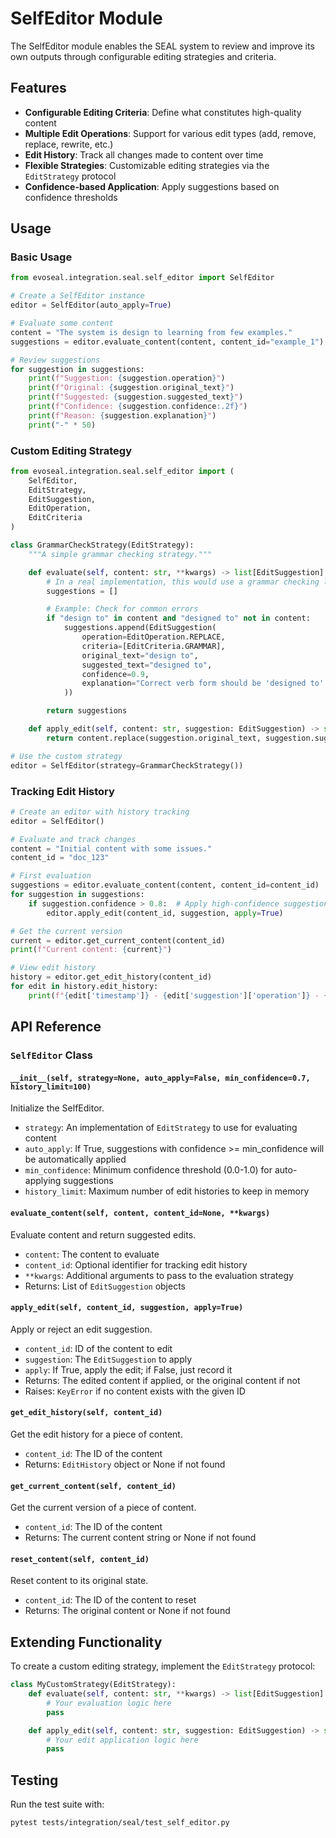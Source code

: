 # SelfEditor Module

The SelfEditor module enables the SEAL system to review and improve its own outputs through configurable editing strategies and criteria.

## Features

- **Configurable Editing Criteria**: Define what constitutes high-quality content
- **Multiple Edit Operations**: Support for various edit types (add, remove, replace, rewrite, etc.)
- **Edit History**: Track all changes made to content over time
- **Flexible Strategies**: Customizable editing strategies via the `EditStrategy` protocol
- **Confidence-based Application**: Apply suggestions based on confidence thresholds

## Usage

### Basic Usage

```python
from evoseal.integration.seal.self_editor import SelfEditor

# Create a SelfEditor instance
editor = SelfEditor(auto_apply=True)

# Evaluate some content
content = "The system is design to learning from few examples."
suggestions = editor.evaluate_content(content, content_id="example_1")

# Review suggestions
for suggestion in suggestions:
    print(f"Suggestion: {suggestion.operation}")
    print(f"Original: {suggestion.original_text}")
    print(f"Suggested: {suggestion.suggested_text}")
    print(f"Confidence: {suggestion.confidence:.2f}")
    print(f"Reason: {suggestion.explanation}")
    print("-" * 50)
```

### Custom Editing Strategy

```python
from evoseal.integration.seal.self_editor import (
    SelfEditor,
    EditStrategy,
    EditSuggestion,
    EditOperation,
    EditCriteria
)

class GrammarCheckStrategy(EditStrategy):
    """A simple grammar checking strategy."""

    def evaluate(self, content: str, **kwargs) -> list[EditSuggestion]:
        # In a real implementation, this would use a grammar checking library
        suggestions = []

        # Example: Check for common errors
        if "design to" in content and "designed to" not in content:
            suggestions.append(EditSuggestion(
                operation=EditOperation.REPLACE,
                criteria=[EditCriteria.GRAMMAR],
                original_text="design to",
                suggested_text="designed to",
                confidence=0.9,
                explanation="Correct verb form should be 'designed to' in this context"
            ))

        return suggestions

    def apply_edit(self, content: str, suggestion: EditSuggestion) -> str:
        return content.replace(suggestion.original_text, suggestion.suggested_text)

# Use the custom strategy
editor = SelfEditor(strategy=GrammarCheckStrategy())
```

### Tracking Edit History

```python
# Create an editor with history tracking
editor = SelfEditor()

# Evaluate and track changes
content = "Initial content with some issues."
content_id = "doc_123"

# First evaluation
suggestions = editor.evaluate_content(content, content_id=content_id)
for suggestion in suggestions:
    if suggestion.confidence > 0.8:  # Apply high-confidence suggestions
        editor.apply_edit(content_id, suggestion, apply=True)

# Get the current version
current = editor.get_current_content(content_id)
print(f"Current content: {current}")

# View edit history
history = editor.get_edit_history(content_id)
for edit in history.edit_history:
    print(f"{edit['timestamp']} - {edit['suggestion']['operation']} - {edit['applied']}")
```

## API Reference

### `SelfEditor` Class

#### `__init__(self, strategy=None, auto_apply=False, min_confidence=0.7, history_limit=100)`

Initialize the SelfEditor.

- `strategy`: An implementation of `EditStrategy` to use for evaluating content
- `auto_apply`: If True, suggestions with confidence >= min_confidence will be automatically applied
- `min_confidence`: Minimum confidence threshold (0.0-1.0) for auto-applying suggestions
- `history_limit`: Maximum number of edit histories to keep in memory

#### `evaluate_content(self, content, content_id=None, **kwargs)`

Evaluate content and return suggested edits.

- `content`: The content to evaluate
- `content_id`: Optional identifier for tracking edit history
- `**kwargs`: Additional arguments to pass to the evaluation strategy
- Returns: List of `EditSuggestion` objects

#### `apply_edit(self, content_id, suggestion, apply=True)`

Apply or reject an edit suggestion.

- `content_id`: ID of the content to edit
- `suggestion`: The `EditSuggestion` to apply
- `apply`: If True, apply the edit; if False, just record it
- Returns: The edited content if applied, or the original content if not
- Raises: `KeyError` if no content exists with the given ID

#### `get_edit_history(self, content_id)`

Get the edit history for a piece of content.

- `content_id`: The ID of the content
- Returns: `EditHistory` object or None if not found

#### `get_current_content(self, content_id)`

Get the current version of a piece of content.

- `content_id`: The ID of the content
- Returns: The current content string or None if not found

#### `reset_content(self, content_id)`

Reset content to its original state.

- `content_id`: The ID of the content to reset
- Returns: The original content or None if not found

## Extending Functionality

To create a custom editing strategy, implement the `EditStrategy` protocol:

```python
class MyCustomStrategy(EditStrategy):
    def evaluate(self, content: str, **kwargs) -> list[EditSuggestion]:
        # Your evaluation logic here
        pass

    def apply_edit(self, content: str, suggestion: EditSuggestion) -> str:
        # Your edit application logic here
        pass
```

## Testing

Run the test suite with:

```bash
pytest tests/integration/seal/test_self_editor.py
```
